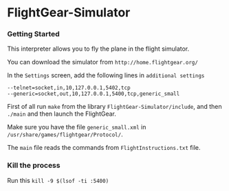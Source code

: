 # FlightGear-Simulator

### Getting Started

This interpreter allows you to fly the plane in the flight simulator.

You can download the simulator from `http://home.flightgear.org/`

In the `Settings` screen, add the following lines in `additional settings`

`--telnet=socket,in,10,127.0.0.1,5402,tcp`  
`--generic=socket,out,10,127.0.0.1,5400,tcp,generic_small`


First of all run `make` from the library `FlightGear-Simulator/include`,  and then `./main` and then launch the FlightGear.

Make sure you have the file `generic_small.xml` in `/usr/share/games/flightgear/Protocol/`. 

The `main` file reads the commands from `FlightInstructions.txt` file.

### Kill the process
Run this `kill -9 $(lsof -ti :5400)`

